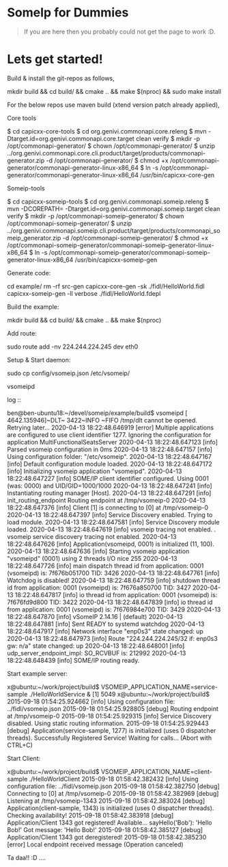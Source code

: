 # SomeIp for Dummies

> If you are here then you probably could not get the page to work :D.

# Lets get started!

Build & install the git-repos as follows,

mkdir build && cd build/ && cmake .. && make $(nproc) && sudo make install

For the below repos use maven build (xtend version patch already applied),

Core tools

$ cd capicxx-core-tools
$ cd org.genivi.commonapi.core.releng
$ mvn -Dtarget.id=org.genivi.commonapi.core.target clean verify
$ mkdir -p /opt/commonapi-generator/
$ chown <user> /opt/commonapi-generator/
$ unzip ../org.genivi.commonapi.core.cli.product/target/products/commonapi-generator.zip -d  /opt/commonapi-generator/
$ chmod +x /opt/commonapi-generator/commonapi-generator-linux-x86_64
$ ln -s /opt/commonapi-generator/commonapi-generator-linux-x86_64 /usr/bin/capicxx-core-gen

Someip-tools

$ cd capicxx-someip-tools
$ cd org.genivi.commonapi.someip.releng
$ mvn -DCOREPATH=<absolute-path-to-capicxx-core-tools> -Dtarget.id=org.genivi.commonapi.someip.target clean verify
$ mkdir -p /opt/commonapi-someip-generator/
$ chown <user> /opt/commonapi-someip-generator/
$ unzip ../org.genivi.commonapi.someip.cli.product/target/products/commonapi_someip_generator.zip -d /opt/commonapi-someip-generator/
$ chmod +x /opt/commonapi-someip-generator/commonapi-someip-generator-linux-x86_64
$ ln -s /opt/commonapi-someip-generator/commonapi-someip-generator-linux-x86_64 /usr/bin/capicxx-someip-gen


Generate code: 

cd example/
rm -rf src-gen
capicxx-core-gen -sk ./fidl/HelloWorld.fidl
capicxx-someip-gen -ll verbose ./fidl/HelloWorld.fdepl

Build the example:

mkdir build && cd build/ && cmake .. && make $(nproc)

Add route:

sudo route add -nv 224.244.224.245 dev eth0

Setup & Start daemon:

sudo cp config/vsomeip.json /etc/vsomeip/

vsomeipd

log :: 

ben@ben-ubuntu18:~/devel/someip/example/build$ vsomeipd 
[ 4642.135946]~DLT~ 3422~INFO     ~FIFO /tmp/dlt cannot be opened. Retrying later...
2020-04-13 18:22:48.646919 [error] Multiple applications are configured to use client identifier 1277. Ignoring the configuration for application MultiFunctionalSeatsServer
2020-04-13 18:22:48.647123 [info] Parsed vsomeip configuration in 0ms
2020-04-13 18:22:48.647157 [info] Using configuration folder: "/etc/vsomeip".
2020-04-13 18:22:48.647167 [info] Default configuration module loaded.
2020-04-13 18:22:48.647172 [info] Initializing vsomeip application "vsomeipd".
2020-04-13 18:22:48.647227 [info] SOME/IP client identifier configured. Using 0001 (was: 0000) and UID/GID=1000/1000
2020-04-13 18:22:48.647241 [info] Instantiating routing manager [Host].
2020-04-13 18:22:48.647291 [info] init_routing_endpoint Routing endpoint at /tmp/vsomeip-0
2020-04-13 18:22:48.647376 [info] Client [1] is connecting to [0] at /tmp/vsomeip-0
2020-04-13 18:22:48.647397 [info] Service Discovery enabled. Trying to load module.
2020-04-13 18:22:48.647581 [info] Service Discovery module loaded.
2020-04-13 18:22:48.647619 [info] vsomeip tracing not enabled. . vsomeip service discovery tracing not enabled. 
2020-04-13 18:22:48.647626 [info] Application(vsomeipd, 0001) is initialized (11, 100).
2020-04-13 18:22:48.647636 [info] Starting vsomeip application "vsomeipd" (0001) using 2 threads I/O nice 255
2020-04-13 18:22:48.647726 [info] main dispatch thread id from application: 0001 (vsomeipd) is: 7f676b051700 TID: 3426
2020-04-13 18:22:48.647761 [info] Watchdog is disabled!
2020-04-13 18:22:48.647759 [info] shutdown thread id from application: 0001 (vsomeipd) is: 7f676a850700 TID: 3427
2020-04-13 18:22:48.647817 [info] io thread id from application: 0001 (vsomeipd) is: 7f676fd9d800 TID: 3422
2020-04-13 18:22:48.647839 [info] io thread id from application: 0001 (vsomeipd) is: 7f676984e700 TID: 3429
2020-04-13 18:22:48.647870 [info] vSomeIP 2.14.16 | (default)
2020-04-13 18:22:48.647881 [info] Sent READY to systemd watchdog
2020-04-13 18:22:48.647917 [info] Network interface "enp0s3" state changed: up
2020-04-13 18:22:48.647973 [info] Route "224.244.224.245/32 if: enp0s3 gw: n/a" state changed: up
2020-04-13 18:22:48.648001 [info] udp_server_endpoint_impl: SO_RCVBUF is: 212992
2020-04-13 18:22:48.648439 [info] SOME/IP routing ready.

Start example server:

x@ubuntu:~/work/project/build$ VSOMEIP_APPLICATION_NAME=service-sample ./HelloWorldService &
[1] 5049
x@ubuntu:~/work/project/build$ 2015-09-18 01:54:25.924662 [info] Using configuration file: ../fidl/vsomeip.json
2015-09-18 01:54:25.928805 [debug] Routing endpoint at /tmp/vsomeip-0
2015-09-18 01:54:25.929315 [info] Service Discovery disabled. Using static routing information.
2015-09-18 01:54:25.929443 [debug] Application(service-sample, 1277) is initialized (uses 0 dispatcher threads).
Successfully Registered Service! Waiting for calls... (Abort with CTRL+C)

Start Client:

x@ubuntu:~/work/project/build$ VSOMEIP_APPLICATION_NAME=client-sample ./HelloWorldClient
2015-09-18 01:58:42.382432 [info] Using configuration file: ../fidl/vsomeip.json
2015-09-18 01:58:42.382750 [debug] Connecting to [0] at /tmp/vsomeip-0
2015-09-18 01:58:42.382969 [debug] Listening at /tmp/vsomeip-1343
2015-09-18 01:58:42.383024 [debug] Application(client-sample, 1343) is initialized (uses 0 dispatcher threads).
Checking availability!
2015-09-18 01:58:42.383918 [debug] Application/Client 1343 got registered!
Available...
sayHello('Bob'): 'Hello Bob!'
Got message: 'Hello Bob!'
2015-09-18 01:58:42.385127 [debug] Application/Client 1343 got deregistered!
2015-09-18 01:58:42.385230 [error] Local endpoint received message (Operation canceled)



Ta daa!! :D ....





